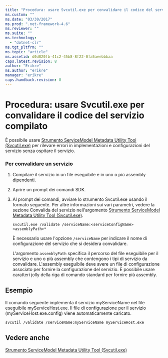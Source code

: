 ```yaml
---
title: "Procedura: usare Svcutil.exe per convalidare il codice del servizio compilato | Microsoft Docs"
ms.custom: ""
ms.date: "03/30/2017"
ms.prod: ".net-framework-4.6"
ms.reviewer: ""
ms.suite: ""
ms.technology: 
  - "dotnet-clr"
ms.tgt_pltfrm: ""
ms.topic: "article"
ms.assetid: d0d820fb-41c2-45b8-8f22-0fa5aeebbbaa
caps.latest.revision: 8
author: "Erikre"
ms.author: "erikre"
manager: "erikre"
caps.handback.revision: 8
---
```

# Procedura: usare Svcutil.exe per convalidare il codice del servizio compilato
È possibile usare [Strumento ServiceModel Metadata Utility Tool \(Svcutil.exe\)](../../../../docs/framework/wcf/servicemodel-metadata-utility-tool-svcutil-exe.md) per rilevare errori in implementazioni e configurazioni del servizio senza ospitare il servizio.  
  
### Per convalidare un servizio  
  
1.  Compilare il servizio in un file eseguibile e in uno o più assembly dipendenti.  
  
2.  Aprire un prompt dei comandi SDK.  
  
3.  Al prompt dei comandi, avviare lo strumento Svcutil.exe usando il formato seguente.  Per altre informazioni sui vari parametri, vedere la sezione Convalida del servizio nell'argomento [Strumento ServiceModel Metadata Utility Tool \(Svcutil.exe\)](../../../../docs/framework/wcf/servicemodel-metadata-utility-tool-svcutil-exe.md).  
  
    ```  
    svcutil.exe /validate /serviceName:<serviceConfigName>  <assemblyPath>*  
    ```  
  
     È necessario usare l'opzione `/serviceName` per indicare il nome di configurazione del servizio che si desidera convalidare.  
  
     L'argomento `assemblyPath` specifica il percorso del file eseguibile per il servizio e uno o più assembly che contengono i tipi di servizio da convalidare.  L'assembly eseguibile deve avere un file di configurazione associato per fornire la configurazione del servizio.  È possibile usare caratteri jolly della riga di comando standard per fornire più assembly.  
  
## Esempio  
 Il comando seguente implementa il servizio myServiceName nel file eseguibile myServiceHost.exe.  Il file di configurazione per il servizio \(myServiceHost.exe.config\) viene automaticamente caricato.  
  
```  
svcutil /validate /serviceName:myServiceName myServiceHost.exe  
```  
  
## Vedere anche  
 [Strumento ServiceModel Metadata Utility Tool \(Svcutil.exe\)](../../../../docs/framework/wcf/servicemodel-metadata-utility-tool-svcutil-exe.md)